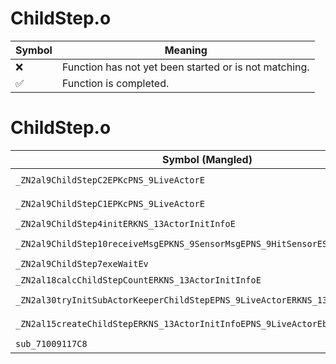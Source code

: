 # ChildStep.o
| Symbol | Meaning 
| ------------- | ------------- 
| :x: | Function has not yet been started or is not matching. 
| :white_check_mark: | Function is completed. 


# ChildStep.o
| Symbol (Mangled) | Symbol (Demangled) | Decompiled? |
| ------------- |  ------------- | ------------- |
| `_ZN2al9ChildStepC2EPKcPNS_9LiveActorE` | `al::ChildStep::ChildStep(char const*,al::LiveActor *)` | :white_check_mark: |
| `_ZN2al9ChildStepC1EPKcPNS_9LiveActorE` | `al::ChildStep::ChildStep(char const*,al::LiveActor *)` | :white_check_mark: |
| `_ZN2al9ChildStep4initERKNS_13ActorInitInfoE` | `al::ChildStep::init(al::ActorInitInfo const&)` | :white_check_mark: |
| `_ZN2al9ChildStep10receiveMsgEPKNS_9SensorMsgEPNS_9HitSensorES5_` | `al::ChildStep::receiveMsg(al::SensorMsg const*,al::HitSensor *,al::HitSensor *)` | :white_check_mark: |
| `_ZN2al9ChildStep7exeWaitEv` | `al::ChildStep::exeWait(void)` | :white_check_mark: |
| `_ZN2al18calcChildStepCountERKNS_13ActorInitInfoE` | `al::calcChildStepCount(al::ActorInitInfo const&)` | :white_check_mark: |
| `_ZN2al30tryInitSubActorKeeperChildStepEPNS_9LiveActorERKNS_13ActorInitInfoE` | `al::tryInitSubActorKeeperChildStep(al::LiveActor *,al::ActorInitInfo const&)` | :white_check_mark: |
| `_ZN2al15createChildStepERKNS_13ActorInitInfoEPNS_9LiveActorEb` | `al::createChildStep(al::ActorInitInfo const&,al::LiveActor *,bool)` | :white_check_mark: |
| `sub_71009117C8` | `` | :white_check_mark: |
